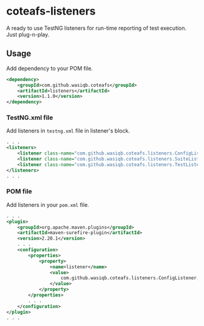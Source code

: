 # coteafs-listeners

A ready to use TestNG listeners for run-time reporting of test execution. Just plug-n-play.

## Usage

Add dependency to your POM file.

```xml
<dependency>
    <groupId>com.github.wasiqb.coteafs</groupId>
    <artifactId>listeners</artifactId>
    <version>1.1.0</version>
</dependency>
```

### TestNG.xml file

Add listeners in `testng.xml` file in listener's block.

```xml
. . .
<listeners>
	<listener class-name="com.github.wasiqb.coteafs.listeners.ConfigListener" />
	<listener class-name="com.github.wasiqb.coteafs.listeners.SuiteListener" />
	<listener class-name="com.github.wasiqb.coteafs.listeners.TestListener" />
</listeners>
. . .
```

### POM file

Add listeners in your `pom.xml` file.

```xml
. . .
<plugin>
	<groupId>org.apache.maven.plugins</groupId>
	<artifactId>maven-surefire-plugin</artifactId>
	<version>2.20.1</version>
	. . .
	<configuration>
		<properties>
			<property>
				<name>listener</name>
				<value>
					com.github.wasiqb.coteafs.listeners.ConfigListener,com.github.wasiqb.coteafs.listeners.SuiteListener,com.github.wasiqb.coteafs.listeners.TestListener
				</value>
			</property>
		</properties>
		. . .
	</configuration>
</plugin>
. . .
```
